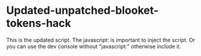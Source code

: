 # Updated-unpatched-blooket-tokens-hack
This is the updated script.
The javascript: is important to inject the script. Or you can use the dev console without "javascript:" otherwise include it.
